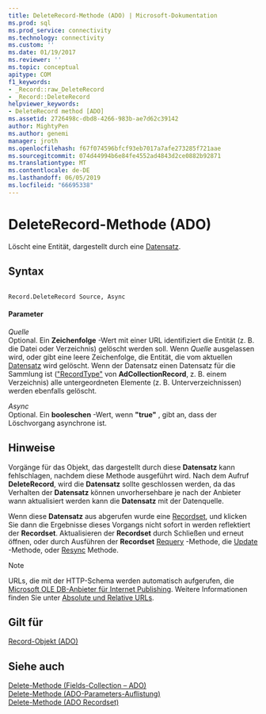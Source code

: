 ```yaml
---
title: DeleteRecord-Methode (ADO) | Microsoft-Dokumentation
ms.prod: sql
ms.prod_service: connectivity
ms.technology: connectivity
ms.custom: ''
ms.date: 01/19/2017
ms.reviewer: ''
ms.topic: conceptual
apitype: COM
f1_keywords:
- _Record::raw_DeleteRecord
- _Record::DeleteRecord
helpviewer_keywords:
- DeleteRecord method [ADO]
ms.assetid: 2726498c-dbd8-4266-983b-ae7d62c39142
author: MightyPen
ms.author: genemi
manager: jroth
ms.openlocfilehash: f67f074596bfcf93eb7017a7afe273285f721aae
ms.sourcegitcommit: 074d44994b6e84fe4552ad4843d2ce0882b92871
ms.translationtype: MT
ms.contentlocale: de-DE
ms.lasthandoff: 06/05/2019
ms.locfileid: "66695338"
---
```

# <a name="deleterecord-method-ado"></a>DeleteRecord-Methode (ADO)
Löscht eine Entität, dargestellt durch eine [Datensatz](../../../ado/reference/ado-api/record-object-ado.md).  
  
## <a name="syntax"></a>Syntax  
  
```  
  
Record.DeleteRecord Source, Async  
```  
  
#### <a name="parameters"></a>Parameter  
 *Quelle*  
 Optional. Ein **Zeichenfolge** -Wert mit einer URL identifiziert die Entität (z. B. die Datei oder Verzeichnis) gelöscht werden soll. Wenn *Quelle* ausgelassen wird, oder gibt eine leere Zeichenfolge, die Entität, die vom aktuellen [Datensatz](../../../ado/reference/ado-api/record-object-ado.md) wird gelöscht. Wenn der Datensatz einen Datensatz für die Sammlung ist (["RecordType"](../../../ado/reference/ado-api/recordtype-property-ado.md) von **AdCollectionRecord**, z. B. einem Verzeichnis) alle untergeordneten Elemente (z. B. Unterverzeichnissen) werden ebenfalls gelöscht.  
  
 *Async*  
 Optional. Ein **booleschen** -Wert, wenn **"true"** , gibt an, dass der Löschvorgang asynchrone ist.  
  
## <a name="remarks"></a>Hinweise  
 Vorgänge für das Objekt, das dargestellt durch diese **Datensatz** kann fehlschlagen, nachdem diese Methode ausgeführt wird. Nach dem Aufruf **DeleteRecord**, wird die **Datensatz** sollte geschlossen werden, da das Verhalten der **Datensatz** können unvorhersehbare je nach der Anbieter wann aktualisiert werden kann die **Datensatz** mit der Datenquelle.  
  
 Wenn diese **Datensatz** aus abgerufen wurde eine [Recordset](../../../ado/reference/ado-api/recordset-object-ado.md), und klicken Sie dann die Ergebnisse dieses Vorgangs nicht sofort in werden reflektiert der **Recordset**. Aktualisieren der **Recordset** durch Schließen und erneut öffnen, oder durch Ausführen der **Recordset** [Requery](../../../ado/reference/ado-api/requery-method.md) -Methode, die [Update](../../../ado/reference/ado-api/update-method.md) -Methode, oder [Resync](../../../ado/reference/ado-api/resync-method.md) Methode.  
  
> [!NOTE]
>  URLs, die mit der HTTP-Schema werden automatisch aufgerufen, die [Microsoft OLE DB-Anbieter für Internet Publishing](../../../ado/guide/appendixes/microsoft-ole-db-provider-for-internet-publishing.md). Weitere Informationen finden Sie unter [Absolute und Relative URLs](../../../ado/guide/data/absolute-and-relative-urls.md).  
  
## <a name="applies-to"></a>Gilt für  
 [Record-Objekt (ADO)](../../../ado/reference/ado-api/record-object-ado.md)  
  
## <a name="see-also"></a>Siehe auch  
 [Delete-Methode (Fields-Collection – ADO)](../../../ado/reference/ado-api/delete-method-ado-fields-collection.md)   
 [Delete-Methode (ADO-Parameters-Auflistung)](../../../ado/reference/ado-api/delete-method-ado-parameters-collection.md)   
 [Delete-Methode (ADO Recordset)](../../../ado/reference/ado-api/delete-method-ado-recordset.md)
